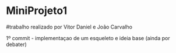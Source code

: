 # MiniProjeto1
#trabalho realizado por Vitor Daniel e João Carvalho

1º commit - implementaçao de um esqueleto e ideia base (ainda por debater)